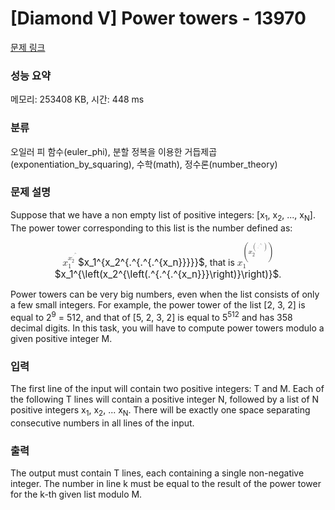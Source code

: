# [Diamond V] Power towers - 13970 

[문제 링크](https://www.acmicpc.net/problem/13970) 

### 성능 요약

메모리: 253408 KB, 시간: 448 ms

### 분류

오일러 피 함수(euler_phi), 분할 정복을 이용한 거듭제곱(exponentiation_by_squaring), 수학(math), 정수론(number_theory)

### 문제 설명

<p>Suppose that we have a non empty list of positive integers: [x<sub>1</sub>, x<sub>2</sub>, ..., x<sub>N</sub>]. The power tower corresponding to this list is the number defined as:</p>

<p style="text-align: center;"><mjx-container class="MathJax" jax="CHTML" style="font-size: 109%; position: relative;"> <mjx-math class="MJX-TEX" aria-hidden="true"><mjx-msubsup><mjx-mi class="mjx-i"><mjx-c class="mjx-c1D465 TEX-I"></mjx-c></mjx-mi><mjx-script style="vertical-align: -0.297em; margin-left: 0px;"><mjx-texatom size="s" texclass="ORD"><mjx-msubsup><mjx-mi class="mjx-i"><mjx-c class="mjx-c1D465 TEX-I"></mjx-c></mjx-mi><mjx-script style="vertical-align: -0.288em; margin-left: 0px;"><mjx-texatom size="s" texclass="ORD"><mjx-msup><mjx-mo class="mjx-n"><mjx-c class="mjx-c2E"></mjx-c></mjx-mo><mjx-script style="vertical-align: 0.363em;"><mjx-texatom texclass="ORD"><mjx-msup><mjx-mo class="mjx-n"><mjx-c class="mjx-c2E"></mjx-c></mjx-mo><mjx-script style="vertical-align: 0.363em;"><mjx-texatom texclass="ORD"><mjx-msup><mjx-mo class="mjx-n"><mjx-c class="mjx-c2E"></mjx-c></mjx-mo><mjx-script style="vertical-align: 0.363em;"><mjx-texatom texclass="ORD"><mjx-msub><mjx-mi class="mjx-i"><mjx-c class="mjx-c1D465 TEX-I"></mjx-c></mjx-mi><mjx-script style="vertical-align: -0.15em;"><mjx-mi class="mjx-i"><mjx-c class="mjx-c1D45B TEX-I"></mjx-c></mjx-mi></mjx-script></mjx-msub></mjx-texatom></mjx-script></mjx-msup></mjx-texatom></mjx-script></mjx-msup></mjx-texatom></mjx-script></mjx-msup></mjx-texatom><mjx-spacer style="margin-top: 0.18em;"></mjx-spacer><mjx-mn class="mjx-n" size="s"><mjx-c class="mjx-c32"></mjx-c></mjx-mn></mjx-script></mjx-msubsup></mjx-texatom><mjx-spacer style="margin-top: 0.18em;"></mjx-spacer><mjx-mn class="mjx-n" size="s"><mjx-c class="mjx-c31"></mjx-c></mjx-mn></mjx-script></mjx-msubsup></mjx-math><mjx-assistive-mml unselectable="on" display="inline"><math xmlns="http://www.w3.org/1998/Math/MathML"><msubsup><mi>x</mi><mn>1</mn><mrow data-mjx-texclass="ORD"><msubsup><mi>x</mi><mn>2</mn><mrow data-mjx-texclass="ORD"><msup><mo>.</mo><mrow data-mjx-texclass="ORD"><msup><mo>.</mo><mrow data-mjx-texclass="ORD"><msup><mo>.</mo><mrow data-mjx-texclass="ORD"><msub><mi>x</mi><mi>n</mi></msub></mrow></msup></mrow></msup></mrow></msup></mrow></msubsup></mrow></msubsup></math></mjx-assistive-mml><span aria-hidden="true" class="no-mathjax mjx-copytext">$x_1^{x_2^{.^{.^{.^{x_n}}}}}$</span></mjx-container>, that is <mjx-container class="MathJax" jax="CHTML" style="font-size: 109%; position: relative;"><mjx-math class="MJX-TEX" aria-hidden="true"><mjx-msubsup><mjx-mi class="mjx-i"><mjx-c class="mjx-c1D465 TEX-I"></mjx-c></mjx-mi><mjx-script style="vertical-align: -0.297em; margin-left: 0px;"><mjx-texatom size="s" texclass="ORD"><mjx-mrow><mjx-mo class="mjx-n"><mjx-stretchy-v class="mjx-c28" style="height: 3.715em; vertical-align: -1.608em;"><mjx-beg><mjx-c></mjx-c></mjx-beg><mjx-ext><mjx-c></mjx-c></mjx-ext><mjx-end><mjx-c></mjx-c></mjx-end><mjx-mark></mjx-mark></mjx-stretchy-v></mjx-mo><mjx-msubsup><mjx-mi class="mjx-i"><mjx-c class="mjx-c1D465 TEX-I"></mjx-c></mjx-mi><mjx-script style="vertical-align: -0.297em; margin-left: 0px;"><mjx-texatom size="s" texclass="ORD"><mjx-mrow><mjx-mo class="mjx-s3"><mjx-c class="mjx-c28 TEX-S3"></mjx-c></mjx-mo><mjx-msup><mjx-mo class="mjx-n"><mjx-c class="mjx-c2E"></mjx-c></mjx-mo><mjx-script style="vertical-align: 0.363em;"><mjx-texatom texclass="ORD"><mjx-msup><mjx-mo class="mjx-n"><mjx-c class="mjx-c2E"></mjx-c></mjx-mo><mjx-script style="vertical-align: 0.363em;"><mjx-texatom texclass="ORD"><mjx-msup><mjx-mo class="mjx-n"><mjx-c class="mjx-c2E"></mjx-c></mjx-mo><mjx-script style="vertical-align: 0.363em;"><mjx-texatom texclass="ORD"><mjx-msub><mjx-mi class="mjx-i"><mjx-c class="mjx-c1D465 TEX-I"></mjx-c></mjx-mi><mjx-script style="vertical-align: -0.15em;"><mjx-mi class="mjx-i"><mjx-c class="mjx-c1D45B TEX-I"></mjx-c></mjx-mi></mjx-script></mjx-msub></mjx-texatom></mjx-script></mjx-msup></mjx-texatom></mjx-script></mjx-msup></mjx-texatom></mjx-script></mjx-msup><mjx-mo class="mjx-s3"><mjx-c class="mjx-c29 TEX-S3"></mjx-c></mjx-mo></mjx-mrow></mjx-texatom><mjx-spacer style="margin-top: 0.18em;"></mjx-spacer><mjx-mn class="mjx-n" size="s"><mjx-c class="mjx-c32"></mjx-c></mjx-mn></mjx-script></mjx-msubsup><mjx-mo class="mjx-n"><mjx-stretchy-v class="mjx-c29" style="height: 3.715em; vertical-align: -1.608em;"><mjx-beg><mjx-c></mjx-c></mjx-beg><mjx-ext><mjx-c></mjx-c></mjx-ext><mjx-end><mjx-c></mjx-c></mjx-end><mjx-mark></mjx-mark></mjx-stretchy-v></mjx-mo></mjx-mrow></mjx-texatom><mjx-spacer style="margin-top: 0.18em;"></mjx-spacer><mjx-mn class="mjx-n" size="s"><mjx-c class="mjx-c31"></mjx-c></mjx-mn></mjx-script></mjx-msubsup></mjx-math><mjx-assistive-mml unselectable="on" display="inline"><math xmlns="http://www.w3.org/1998/Math/MathML"><msubsup><mi>x</mi><mn>1</mn><mrow data-mjx-texclass="ORD"><mrow data-mjx-texclass="INNER"><mo data-mjx-texclass="OPEN">(</mo><msubsup><mi>x</mi><mn>2</mn><mrow data-mjx-texclass="ORD"><mrow data-mjx-texclass="INNER"><mo data-mjx-texclass="OPEN">(</mo><msup><mo>.</mo><mrow data-mjx-texclass="ORD"><msup><mo>.</mo><mrow data-mjx-texclass="ORD"><msup><mo>.</mo><mrow data-mjx-texclass="ORD"><msub><mi>x</mi><mi>n</mi></msub></mrow></msup></mrow></msup></mrow></msup><mo data-mjx-texclass="CLOSE">)</mo></mrow></mrow></msubsup><mo data-mjx-texclass="CLOSE">)</mo></mrow></mrow></msubsup></math></mjx-assistive-mml><span aria-hidden="true" class="no-mathjax mjx-copytext">$x_1^{\left(x_2^{\left(.^{.^{.^{x_n}}}\right)}\right)}$</span></mjx-container>.</p>

<p>Power towers can be very big numbers, even when the list consists of only a few small integers. For example, the power tower of the list [2, 3, 2] is equal to 2<sup>9</sup> = 512, and that of [5, 2, 3, 2] is equal to 5<sup>512</sup> and has 358 decimal digits. In this task, you will have to compute power towers modulo a given positive integer M.</p>

### 입력 

 <p>The first line of the input will contain two positive integers: T and M. Each of the following T lines will contain a positive integer N, followed by a list of N positive integers x<sub>1</sub>, x<sub>2</sub>, ... x<sub>N</sub>. There will be exactly one space separating consecutive numbers in all lines of the input.</p>

### 출력 

 <p>The output must contain T lines, each containing a single non-negative integer. The number in line k must be equal to the result of the power tower for the k-th given list modulo M.</p>

